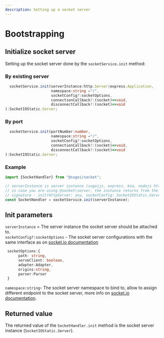 ```yaml
---
description: Setting up a socket server
---
```


# Bootstrapping

## Initialize socket server 

Setting up the socket server done by the `socketService.init` method:

### By existing server

```typescript
  socketService.init(serverInstance:http.Server|express.Application,
                     namespace:string ="/",
                     socketConfig?:socketOptions,
                     connectionCallback?:(socket)=>void,
                     disconnectCallback?:(socket)=>void
):SocketIOStatic.Server;
```

### By port



```typescript
  socketService.init(portNumber:number,
                     namespace:string ="/",
                     socketConfig?:socketOptions,
                     connectionCallback?:(socket)=>void,
                     disconnectCallback?:(socket)=>void
):SocketIOStatic.Server;
```

### Example

```typescript
import {SocketHandler} from "@sugoi/socket";

// serverInstance is server instance (sugoijs, express, koa, nodejs http etc.)
// in case you are using @socket\server, the instance returns from the 'listen' method
// signature - init(HttpServer: any, socketConfig: SocketIOStatic.ServerOptions, namespace: string): SocketIOStatic.Server
const SocketHandler = socketService.init(serverInstance);
```

## Init parameters

`serverInstance` =  The server instance the socket server should be attached to.  
`socketConfig?:socketOptions` - The socket server configurations with the same interface as on [socket.io documentation](https://socket.io/docs/server-api/)

```typescript
 socketOptions:{
      path: string,
      serveClient: boolean,
      adapter:Adapter,
      origins:string,
      parser:Parser
 }
```

`namespace:string`- The socket server namespace to bind to, allow to assign different endpoint to the socket server, more info on [socket.io documentation](https://socket.io/docs/rooms-and-namespaces/).

## Returned value

The returned value of the `SocketHandler.init` method is the socket server instance \(`SocketIOStatic.Server`\).

